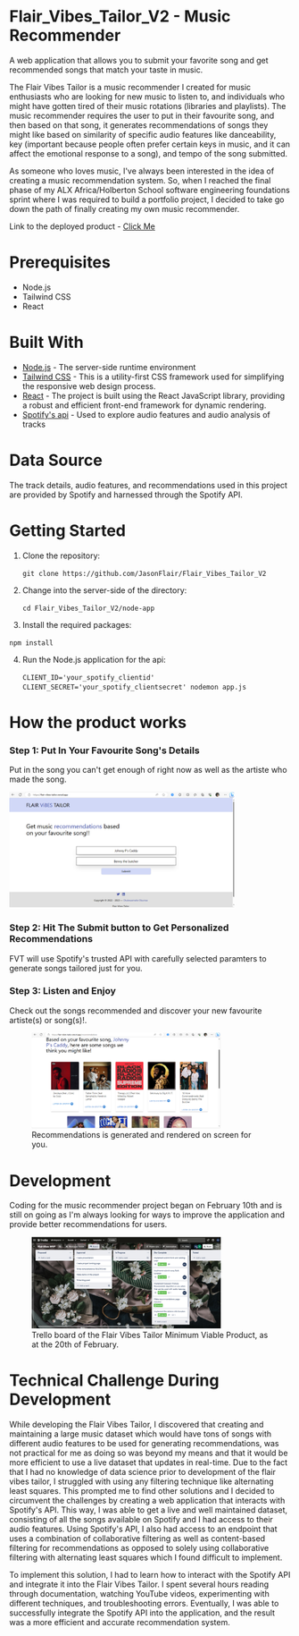 # Flair_Vibes_Tailor_V2 -  Music Recommender
A web application that allows you to submit your favorite song and get recommended songs that match your taste in music.

The Flair Vibes Tailor is a music recommender I created for music enthusiasts who are looking for new music to listen to, and individuals who might have gotten tired of their music rotations (libraries and playlists). The music recommender requires the user to put in their favourite song, and then based on that song, it generates recommendations of songs they might like based on similarity of specific audio features like danceability, key (important because people often prefer certain keys in music, and it can affect the emotional response to a song), and tempo of the song submitted. 

As someone who loves music, I've always been interested in the idea of creating a music recommendation system. So, when I reached the final phase of my ALX Africa/Holberton School software engineering foundations sprint where I was required to build a portfolio project, I decided to take go down the path of finally creating my own music recommender.

Link to the deployed product - <a href="https://flair-vibes-tailor.vercel.app" target="_blank">Click Me</a>

# Prerequisites
- Node.js
- Tailwind CSS
- React

# Built With
- <a href="https://nodejs.org/en" target="_blank">Node.js</a> - The server-side runtime environment
- <a href="https://tailwindcss.com/" target="_blank">Tailwind CSS</a> - This is a utility-first CSS framework used for simplifying the responsive web design process.
- <a href="https://react.dev/" target="_blank">React</a> - The project is built using the React JavaScript library, providing a robust and efficient front-end framework for dynamic rendering.
- <a href="https://developer.spotify.com/" target="_blank">Spotify's api</a> - Used to explore audio features and audio analysis of tracks

# Data Source
The track details, audio features, and recommendations used in this project are provided by Spotify and harnessed through the Spotify API.

# Getting Started
1. Clone the repository:

   `git clone https://github.com/JasonFlair/Flair_Vibes_Tailor_V2`
2. Change into the server-side of the directory:

   `cd Flair_Vibes_Tailor_V2/node-app`

3. Install the required packages:

  `npm install`

4. Run the Node.js application for the api:

   `CLIENT_ID='your_spotify_clientid' CLIENT_SECRET='your_spotify_clientsecret' nodemon app.js`

# How the product works
<h3>Step 1: Put In Your Favourite Song's Details</h3>
          <p>Put in the song you can't get enough of right now as well as the artiste who made the song.</p>
          <img src="./snapshots/fvt-snapshot-form.PNG" alt="a sample song is inputed in the form" width="80%" height="20%">
<h3>Step 2: Hit The Submit button to Get Personalized Recommendations</h3>
          <p>FVT will use Spotify's trusted API with carefully selected paramters to generate songs tailored just for you.</p>
<h3>Step 3: Listen and Enjoy</h3>
          <p>Check out the songs recommended and discover your new favourite artiste(s) or song(s)!.</p>
            <figure>
              <img src="./snapshots/fvt-snapshot-recommendations.PNG" alt="recommendations are generated on screen for you" width="80%" height="20%">
              <figcaption>Recommendations is generated and rendered on screen for you.</figcaption>
            </figure>


# Development
Coding for the music recommender project began on February 10th and is still on going as I'm always looking for ways to improve the application and provide better recommendations for users.
        <figure>
            <img src="./snapshots/trello board.PNG" alt="Trello board of the Flair Vibes Tailor Minimum Viable Product, as at the 20th of February." width="80%" height="20%">
            <figcaption>Trello board of the Flair Vibes Tailor Minimum Viable Product, as at the 20th of February.</figcaption>
        </figure>


# Technical Challenge During Development 
While developing the Flair Vibes Tailor, I discovered that creating and maintaining a large music dataset which would have tons of songs with different audio features to be used for generating recommendations, was not practical for me as doing so was beyond my means and that it would be more efficient to use a live dataset that updates in real-time. Due to the fact that I had no knowledge of data science prior to development of the flair vibes tailor, I struggled with using any filtering technique like alternating least squares. This prompted me to find other solutions and I decided to circumvent the challenges by creating a web application that interacts with Spotify's API. This way, I was able to get a live and well maintained dataset, consisting of all the songs available on Spotify and I had access to their audio features. Using Spotify's API, I also had access to an endpoint that uses a combination of collaborative filtering as well as content-based filtering for recommendations as opposed to solely using collaborative filtering with alternating least squares which I found difficult to implement.

To implement this solution, I had to learn how to interact with the Spotify API and integrate it into the Flair Vibes Tailor. I spent several hours reading through documentation, watching YouTube videos, experimenting with different techniques, and troubleshooting errors. Eventually, I was able to successfully integrate the Spotify API into the application, and the result was a more efficient and accurate recommendation system.
